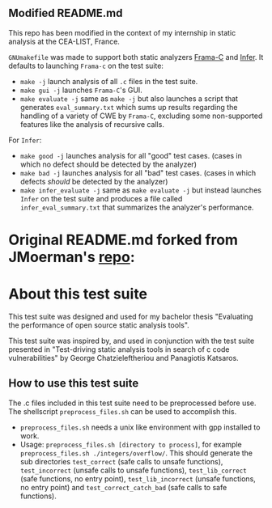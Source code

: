 ## Modified README.md
This repo has been modified in the context of my internship in static analysis at the CEA-LIST, France.

`GNUmakefile` was made to support both static analyzers [Frama-C](https://git.frama-c.com/pub/frama-c) and [Infer](https://github.com/facebook/infer).
It defaults to launching `Frama-c` on the test suite:
  - `make -j` launch analysis of all `.c` files in the test suite.
  - `make gui -j` launches `Frama-C`'s GUI.
  - `make evaluate -j` same as `make -j` but also launches a script that generates `eval_summary.txt` which sums up results regarding the handling of a variety of CWE by `Frama-C`, excluding some non-supported features like the analysis of recursive calls.
 
For `Infer`:
  - `make good -j` launches analysis for all "good" test cases. (cases in which no defect should be detected by the analyzer)
  - `make bad -j` launches analysis for all "bad" test cases. (cases in which defects *should* be detected by the analyzer)
  - `make infer_evaluate -j` same as `make evaluate -j` but instead launches `Infer` on the test suite and produces a file called `infer_eval_summary.txt` that summarizes the analyzer's performance.

# Original README.md forked from JMoerman's [repo](https://github.com/JMoerman/JM2018TS):
# About this test suite

This test suite was designed and used for my bachelor thesis "Evaluating the performance of open source static analysis tools".

This test suite was inspired by, and used in conjunction with the test suite presented in "Test-driving static analysis tools in search of c code vulnerabilities" by George Chatzieleftheriou and Panagiotis Katsaros.

## How to use this test suite

The .c files included in this test suite need to be preprocessed before use. The shellscript ```preprocess_files.sh``` can be used to accomplish this.

- ```preprocess_files.sh``` needs a unix like environment with gpp installed to work. 
- Usage: ```preprocess_files.sh [directory to process]```, for example ```preprocess_files.sh ./integers/overflow/```.
This should generate the sub directories ```test_correct``` (safe calls to unsafe functions), ```test_incorrect``` (unsafe calls to unsafe functions), ```test_lib_correct``` (safe functions, no entry point), ```test_lib_incorrect``` (unsafe functions, no entry point) and ```test_correct_catch_bad``` (safe calls to safe functions).
